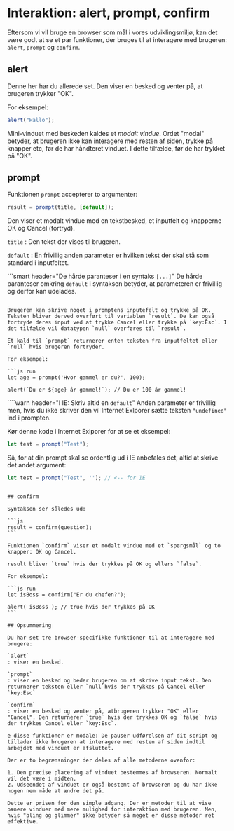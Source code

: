 # Interaktion: alert, prompt, confirm

Eftersom vi vil bruge en browser som mål i vores udviklingsmiljø, kan det være godt at se et par funktioner, der bruges til at interagere med brugeren: `alert`, `prompt` og `confirm`.

## alert

Denne her har du allerede set. Den viser en besked og venter på, at brugeren trykker "OK".

For eksempel:

```js run
alert("Hallo");
```

Mini-vinduet med beskeden kaldes et *modalt vindue*. Ordet "modal" betyder, at brugeren ikke kan interagere med resten af siden, trykke på knapper etc, før de har håndteret vinduet. I dette tilfælde, før de har trykket på "OK".

## prompt

Funktionen `prompt` accepterer to argumenter:

```js no-beautify
result = prompt(title, [default]);
```

Den viser et modalt vindue med en tekstbesked, et inputfelt og knapperne OK og Cancel (fortryd).

`title`
: Den tekst der vises til brugeren.

`default`
: En frivillig anden parameter er hvilken tekst der skal stå som standard i inputfeltet.

```smart header="De hårde paranteser i en syntaks `[...]`"
De hårde paranteser omkring `default` i syntaksen betyder, at parameteren er frivillig og derfor kan udelades.
```

Brugeren kan skrive noget i promptens inputefelt og trykke på OK. Teksten bliver derved overført til variablen `result`. De kan også fortryde deres input ved at trykke Cancel eller trykke på `key:Esc`. I det tilfælde vil datatypen `null` overføres til `result`.

Et kald til `prompt` returnerer enten teksten fra inputfeltet eller `null` hvis brugeren fortryder.

For eksempel:

```js run
let age = prompt('Hvor gammel er du?', 100);

alert(`Du er ${age} år gammel!`); // Du er 100 år gammel!
```

````warn header="I IE: Skriv altid en `default`"
Anden parameter er frivillig men, hvis du ikke skriver den vil Internet Exlporer sætte teksten `"undefined"` ind i prompten.

Kør denne kode i Internet Exlporer for at se et eksempel:

```js run
let test = prompt("Test");
```

Så, for at din prompt skal se ordentlig ud i IE anbefales det, altid at skrive det andet argument:

```js run
let test = prompt("Test", ''); // <-- for IE
```
````

## confirm

Syntaksen ser således ud:

```js
result = confirm(question);
```

Funktionen `confirm` viser et modalt vindue med et `spørgsmål` og to knapper: OK og Cancel.

result bliver `true` hvis der trykkes på OK og ellers `false`.

For eksempel:

```js run
let isBoss = confirm("Er du chefen?");

alert( isBoss ); // true hvis der trykkes på OK
```

## Opsummering

Du har set tre browser-specifikke funktioner til at interagere med brugere:

`alert`
: viser en besked.

`prompt`
: viser en besked og beder brugeren om at skrive input tekst. Den returnerer teksten eller `null`hvis der trykkes på Cancel eller `key:Esc`

`confirm`
: viser en besked og venter på, atbrugeren trykker "OK" eller "Cancel". Den returnerer `true` hvis der trykkes OK og `false` hvis der trykkes Cancel eller `key:Esc`.

e disse funktioner er modale: De pauser udførelsen af dit script og tillader ikke brugeren at interagere med resten af siden indtil arbejdet med vinduet er afsluttet.

Der er to begrænsninger der deles af alle metoderne ovenfor:

1. Den præcise placering af vinduet bestemmes af browseren. Normalt vil det være i midten.
2. Udseendet af vinduet er også bestemt af browseren og du har ikke nogen nem måde at ændre det på.

Dette er prisen for den simple adgang. Der er metoder til at vise pænere vinduer med mere mulighed for interaktion med brugeren. Men, hvis "bling og glimmer" ikke betyder så meget er disse metoder ret effektive.
